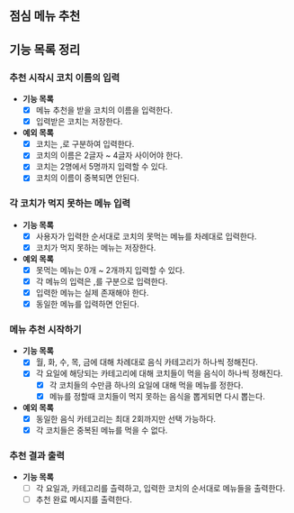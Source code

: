 ## 점심 메뉴 추천

## 기능 목록 정리

### 추천 시작시 코치 이름의 입력

- **기능 목록**
    - [x] 메뉴 추천을 받을 코치의 이름을 입력한다.
    - [x] 입력받은 코치는 저장한다.

- **예외 목록**
    - [x] 코치는 ,로 구분하여 입력한다.
    - [x] 코치의 이름은 2글자 ~ 4글자 사이어야 한다.
    - [x] 코치는 2명에서 5명까지 입력할 수 있다.
    - [x] 코치의 이름이 중복되면 안된다.

### 각 코치가 먹지 못하는 메뉴 입력

- **기능 목록**
    - [x] 사용자가 입력한 순서대로 코치의 못먹는 메뉴를 차례대로 입력한다.
    - [x] 코치가 먹지 못하는 메뉴는 저장한다.

- **예외 목록**
    - [x] 못먹는 메뉴는 0개 ~ 2개까지 입력할 수 있다.
    - [x] 각 메뉴의 입력은 ,를 구분으로 입력한다.
    - [x] 입력한 메뉴는 실제 존재해야 한다.
    - [x] 동일한 메뉴를 입력하면 안된다.

### 메뉴 추천 시작하기

- **기능 목록**
    - [x] 월, 화, 수, 목, 금에 대해 차례대로 음식 카테고리가 하나씩 정해진다.
    - [x] 각 요일에 해당되는 카테고리에 대해 코치들이 먹을 음식이 하나씩 정해진다.
        - [x] 각 코치들의 수만큼 하나의 요일에 대해 먹을 메뉴를 정한다.
        - [x] 메뉴를 정할때 코치들이 먹지 못하는 음식을 뽑게되면 다시 뽑는다.

- **예외 목록**
    - [x] 동일한 음식 카테고리는 최대 2회까지만 선택 가능하다.
    - [x] 각 코치들은 중복된 메뉴를 먹을 수 없다.

### 추천 결과 출력

- **기능 목록**
    - [ ] 각 요일과, 카테고리를 츨력하고, 입력한 코치의 순서대로 메뉴들을 출력한다.
    - [ ] 추천 완료 메시지를 출력한다.